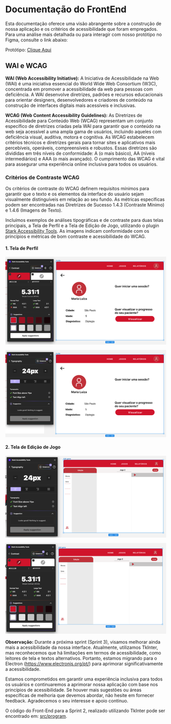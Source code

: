 # Documentação do FrontEnd

Esta documentação oferece uma visão abrangente sobre a construção de nossa aplicação e os critérios de acessibilidade que foram empregados. Para uma análise mais detalhada ou para interagir com nosso protótipo no Figma, consulte o link abaixo:

Protótipo: [Clique Aqui](https://www.figma.com/file/7a30nYN2ItYvzbWYx63joM/Projeto%3A-Tapete-M%C3%A1gico---AACD?type=design&node-id=49%3A53&mode=design&t=0u77xxMAT5tqiRUy-1)

## WAI e WCAG

**WAI (Web Accessibility Initiative):**
A Iniciativa de Acessibilidade na Web (WAI) é uma iniciativa essencial do World Wide Web Consortium (W3C), concentrada em promover a acessibilidade da web para pessoas com deficiência. A WAI desenvolve diretrizes, padrões e recursos educacionais para orientar designers, desenvolvedores e criadores de conteúdo na construção de interfaces digitais mais acessíveis e inclusivas.

**WCAG (Web Content Accessibility Guidelines):**
As Diretrizes de Acessibilidade para Conteúdo Web (WCAG) representam um conjunto específico de diretrizes criadas pela WAI para garantir que o conteúdo na web seja acessível a uma ampla gama de usuários, incluindo aqueles com deficiência visual, auditiva, motora e cognitiva. As WCAG estabelecem critérios técnicos e diretrizes gerais para tornar sites e aplicativos mais percebíveis, operáveis, compreensíveis e robustos. Essas diretrizes são divididas em três níveis de conformidade: A (o mais básico), AA (níveis intermediários) e AAA (o mais avançado). O cumprimento das WCAG é vital para assegurar uma experiência online inclusiva para todos os usuários.

### Critérios de Contraste WCAG

Os critérios de contraste do WCAG definem requisitos mínimos para garantir que o texto e os elementos da interface do usuário sejam visualmente distinguíveis em relação ao seu fundo. As métricas específicas podem ser encontradas nas Diretrizes de Sucesso 1.4.3 (Contraste Mínimo) e 1.4.6 (Imagens de Texto).

Incluímos exemplos de análises tipográficas e de contraste para duas telas principais, a Tela de Perfil e a Tela de Edição de Jogo, utilizando o plugin [Stark Accessibility Tools](https://www.figma.com/community/plugin/732603254453395948/stark-accessibility-tools). As imagens indicam conformidade com os princípios e métricas de bom contraste e acessibilidade do WCAG.

#### 1. Tela de Perfil

![Tela de Perfil - Análise Tipográfica](img/Profile%20-%20Typo.png)

![Tela de Perfil - Análise de Contraste](img/Profile%20-%20Contraste.png)

#### 2. Tela de Edição de Jogo

![Tela de Edição do Jogo - Análise Tipográfica](img/Edit%20Game%20-%20Typo.png)

![Tela de Edição de Jogo - Análise de Contraste](img/Edit%20Game%20-%20Contraste.png)

**Observação:** Durante a próxima sprint (Sprint 3), visamos melhorar ainda mais a acessibilidade da nossa interface. Atualmente, utilizamos TkInter, mas reconhecemos que há limitações em termos de acessibilidade, como leitores de tela e textos alternativos. Portanto, estamos migrando para o Electron (https://www.electronjs.org/pt/) para aprimorar significativamente a acessibilidade.

Estamos comprometidos em garantir uma experiência inclusiva para todos os usuários e continuaremos a aprimorar nossa aplicação com base nos princípios de acessibilidade. Se houver mais sugestões ou áreas específicas de melhoria que devemos abordar, não hesite em fornecer feedback. Agradecemos o seu interesse e apoio contínuo.

O código do Front-End para a Sprint 2, realizado utilizando TkInter pode ser encontrado em: [src/program](../src/program/).